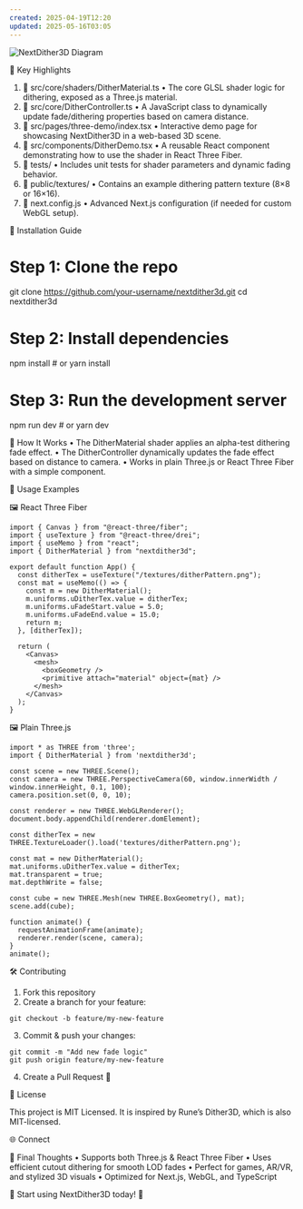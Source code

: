 ```yaml
---
created: 2025-04-19T12:20
updated: 2025-05-16T03:05
---
```


![NextDither3D Diagram](diagram.png)

📝 Key Highlights
1. 📂 src/core/shaders/DitherMaterial.ts
• The core GLSL shader logic for dithering, exposed as a Three.js material.
2. 📂 src/core/DitherController.ts
• A JavaScript class to dynamically update fade/dithering properties based on camera distance.
3. 📂 src/pages/three-demo/index.tsx
• Interactive demo page for showcasing NextDither3D in a web-based 3D scene.
4. 📂 src/components/DitherDemo.tsx
• A reusable React component demonstrating how to use the shader in React Three Fiber.
5. 📂 tests/
• Includes unit tests for shader parameters and dynamic fading behavior.
6. 📂 public/textures/
• Contains an example dithering pattern texture (8×8 or 16×16).
7. 📄 next.config.js
• Advanced Next.js configuration (if needed for custom WebGL setup).

🚀 Installation Guide

# Step 1: Clone the repo
git clone https://github.com/your-username/nextdither3d.git
cd nextdither3d

# Step 2: Install dependencies
npm install  # or yarn install

# Step 3: Run the development server
npm run dev  # or yarn dev

📌 How It Works
	•	The DitherMaterial shader applies an alpha-test dithering fade effect.
	•	The DitherController dynamically updates the fade effect based on distance to camera.
	•	Works in plain Three.js or React Three Fiber with a simple <mesh> component.

📘 Usage Examples

🖼️ React Three Fiber

```
import { Canvas } from "@react-three/fiber";
import { useTexture } from "@react-three/drei";
import { useMemo } from "react";
import { DitherMaterial } from "nextdither3d";

export default function App() {
  const ditherTex = useTexture("/textures/ditherPattern.png");
  const mat = useMemo(() => {
    const m = new DitherMaterial();
    m.uniforms.uDitherTex.value = ditherTex;
    m.uniforms.uFadeStart.value = 5.0;
    m.uniforms.uFadeEnd.value = 15.0;
    return m;
  }, [ditherTex]);

  return (
    <Canvas>
      <mesh>
        <boxGeometry />
        <primitive attach="material" object={mat} />
      </mesh>
    </Canvas>
  );
}
```

🖼️ Plain Three.js

```
import * as THREE from 'three';
import { DitherMaterial } from 'nextdither3d';

const scene = new THREE.Scene();
const camera = new THREE.PerspectiveCamera(60, window.innerWidth / window.innerHeight, 0.1, 100);
camera.position.set(0, 0, 10);

const renderer = new THREE.WebGLRenderer();
document.body.appendChild(renderer.domElement);

const ditherTex = new THREE.TextureLoader().load('textures/ditherPattern.png');

const mat = new DitherMaterial();
mat.uniforms.uDitherTex.value = ditherTex;
mat.transparent = true;
mat.depthWrite = false;

const cube = new THREE.Mesh(new THREE.BoxGeometry(), mat);
scene.add(cube);

function animate() {
  requestAnimationFrame(animate);
  renderer.render(scene, camera);
}
animate();
```

🛠️ Contributing

1. Fork this repository
2. Create a branch for your feature:

```
git checkout -b feature/my-new-feature
```
3. Commit & push your changes:

```
git commit -m "Add new fade logic"
git push origin feature/my-new-feature
```

4. Create a Pull Request 🎉

📜 License

This project is MIT Licensed. It is inspired by Rune’s Dither3D, which is also MIT-licensed.

🌐 Connect

<div>


</div>


📌 Final Thoughts
• Supports both Three.js & React Three Fiber
• Uses efficient cutout dithering for smooth LOD fades
• Perfect for games, AR/VR, and stylized 3D visuals
• Optimized for Next.js, WebGL, and TypeScript

🚀 Start using NextDither3D today! 🚀
